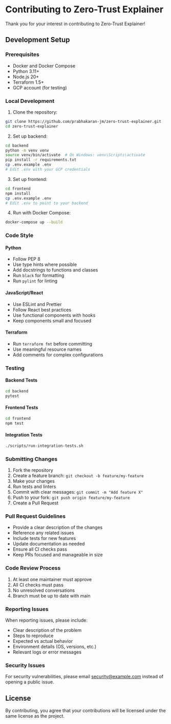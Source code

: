 # Contributing to Zero-Trust Explainer

Thank you for your interest in contributing to Zero-Trust Explainer!

## Development Setup

### Prerequisites
- Docker and Docker Compose
- Python 3.11+
- Node.js 20+
- Terraform 1.5+
- GCP account (for testing)

### Local Development

1. Clone the repository:
```bash
git clone https://github.com/prabhakaran-jm/zero-trust-explainer.git
cd zero-trust-explainer
```

2. Set up backend:
```bash
cd backend
python -m venv venv
source venv/bin/activate  # On Windows: venv\Scripts\activate
pip install -r requirements.txt
cp .env.example .env
# Edit .env with your GCP credentials
```

3. Set up frontend:
```bash
cd frontend
npm install
cp .env.example .env
# Edit .env to point to your backend
```

4. Run with Docker Compose:
```bash
docker-compose up --build
```

### Code Style

#### Python
- Follow PEP 8
- Use type hints where possible
- Add docstrings to functions and classes
- Run `black` for formatting
- Run `pylint` for linting

#### JavaScript/React
- Use ESLint and Prettier
- Follow React best practices
- Use functional components with hooks
- Keep components small and focused

#### Terraform
- Run `terraform fmt` before committing
- Use meaningful resource names
- Add comments for complex configurations

### Testing

#### Backend Tests
```bash
cd backend
pytest
```

#### Frontend Tests
```bash
cd frontend
npm test
```

#### Integration Tests
```bash
./scripts/run-integration-tests.sh
```

### Submitting Changes

1. Fork the repository
2. Create a feature branch: `git checkout -b feature/my-feature`
3. Make your changes
4. Run tests and linters
5. Commit with clear messages: `git commit -m "Add feature X"`
6. Push to your fork: `git push origin feature/my-feature`
7. Create a Pull Request

### Pull Request Guidelines

- Provide a clear description of the changes
- Reference any related issues
- Include tests for new features
- Update documentation as needed
- Ensure all CI checks pass
- Keep PRs focused and manageable in size

### Code Review Process

1. At least one maintainer must approve
2. All CI checks must pass
3. No unresolved conversations
4. Branch must be up to date with main

### Reporting Issues

When reporting issues, please include:
- Clear description of the problem
- Steps to reproduce
- Expected vs actual behavior
- Environment details (OS, versions, etc.)
- Relevant logs or error messages

### Security Issues

For security vulnerabilities, please email security@example.com instead of opening a public issue.

## License

By contributing, you agree that your contributions will be licensed under the same license as the project.
